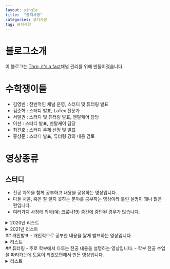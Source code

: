 ```yaml
---
layout: single
title:  "공지사항"
categories: 공지사항
tag: 공지사항
---
```


# 블로그소개
이 블로그는 [Thrn, it's a fact](https://www.youtube.com/c/ThrnitsaFact)채널 관리를 위해 만들어졌습니다.

# 수학쟁이들
- 김영빈 : 전반적인 채널 운영, 스터디 및 튜터링 발표
- 김준혁 : 스터디 발표, LaTex 전문가
- 서일권 : 스터디 및 튜터링 발표, 멘탈케어 담당
- 이선 : 스터디 발표, 멘탈케어 담당
- 최건호 : 스터디 주제 선정 및 발표
- 홍상준 : 스터디 발표, 튜터링 강의 내용 검토

# 영상종류
## 스터디
- 전공 과목을 함께 공부하고 내용을 공유하는 영상입니다.
- 다들 처음, 혹은 잘 알지 못하는 분야를 공부하는 영상이라 틀린 설명이 꽤나 많은 편입니다.
- 여러가지 사정에 의해(예: 코로나19) 중간에 중단된 경우가 많습니다.
<details>
<summary>2020년 리스트</summary>
<div markdown="0">
<ul>
<li><a href="https://www.youtube.com/playlist?list=PLp3amepnpsaL4O6-O7_SHPzNCqueQQ-Jl"> 대수기하</a> 발표자: 김영빈</li>
<li><a href="https://www.youtube.com/playlist?list=PLp3amepnpsaLVf0N-klRhaKMNOqKKKLY-"> 현대대수</a> 발표자: 김영빈,김준혁, 서일권, 최건호</li>
<li><a href="https://www.youtube.com/playlist?list=PLp3amepnpsaLktJpvyAFwdPa3yNXLAXKI"> 실해석</a> 발표자: 이선, 홍상준</li>
<li><a href="https://www.youtube.com/playlist?list=PLp3amepnpsaKU0e8cJhyzNc93Ov6vOLmA"> 미분기하</a> 발표자: 김영빈, 김준혁, 서일권, 이선, 최건호</li>
<li><a href="https://www.youtube.com/playlist?list=PLp3amepnpsaI-JGCg1ak5AraFEH0GaImE"> 호몰로지 대수</a> 발표자: 김영빈, 서일권, 최건호</li>
<li><a href="https://www.youtube.com/playlist?list=PLp3amepnpsaKGZ9hjc25h3vSTSmdbzBbt"> 체론</a> 발표자: 김영빈, 김준혁, 서일권</li>
<li><a href="https://www.youtube.com/playlist?list=PLp3amepnpsaJsqX9FXY6D3gp9YtRet1HV"> 조화해석학</a> 발표자: 홍상준</li>
<li><a href="https://www.youtube.com/playlist?list=PLp3amepnpsaIv8-bXdj91XcpWoQ0FgmQD"> 위상수학 문제풀이</a> 발표자: 김영빈, 김준혁, 김찬영, 서일권, 최건호</li>
</ul>
</div>
</details>
<details>
<summary>2021년 리스트</summary>
<div markdown="1">
<ul>
<li><a href="https://www.youtube.com/playlist?list=PLp3amepnpsaKrhDe1AQK-yiMyQcCSl2tn"> 대수기하</a> 발표자: 김영빈, 김준혁, 서일권, 최건호</li>
<li><a href="https://www.youtube.com/playlist?list=PLp3amepnpsaKY310j1z3QWb7qnNnukDb4"> 양자역학</a> 발표자: 김준혁, 최건호</li>
<li><a href="https://www.youtube.com/playlist?list=PLp3amepnpsaKlYAqCD7iMrNIRExEVRXiN"> 대수기하 문제풀이</a> 발표자: 김영빈, 서일권</li>
<li><a href="https://www.youtube.com/playlist?list=PLp3amepnpsaK3fuNCSeC0mf56KIP5g4fd"> 미분기하 Warner</a> 발표자: 김영빈, 김준혁, 서일권, 최건호, 홍상준</li>
<li><a href="https://www.youtube.com/playlist?list=PLp3amepnpsaJA1LsjHiizjQDY6qoGskA6"> 가환대수 문제풀이</a> 발표자: 김영빈, 김준혁, 서일권, 최건호</li>
<li><a href="https://www.youtube.com/playlist?list=PLp3amepnpsaIPIE7CLMFfHwFcmAl84GTB"> 미분기하 Characteristic Classes</a></li>
</ul>
</div>
</details>
## 개인발표
- 개인적으로 공부한 내용을 짧게 발표하는 영상입니다.
<details>
<summary>리스트</summary>
<div markdown="1">
<ul>
<li><a href="https://youtu.be/kevtgLUFsBU"> Closed Subgroup Theorem</a> 발표자: 최건호</li>
<li><a href="https://youtu.be/nDdl4e_Oct0"> Hilbert's Theorem 90</a> 발표자: 서일권</li>
<li><a href="https://youtu.be/_EbMvR_rlbE"> Krull Topology on Infinite Galois Group</a> 발표자: 서일권</li>
<li><a href="https://youtu.be/5umCyNXTSms"> The Fundamental Theorem of Galois</a> 발표자: 서일권</li>
</ul>
</div>
</details>
## 튜터링
- 주로 학부에서 다루는 전공 내용을 설명하는 영상입니다.
- 학부 전공 수업을 따라가는데 도움이 되었으면해서 만든 영상입니다.
<details>
<summary>리스트</summary>
<div markdown="1">
<ul>
<li><a href="https://www.youtube.com/playlist?list=PLp3amepnpsaJC6vsanb5qFvCyJnwG8dN5"> 위상수학</a> 발표자: 김영빈</li>
<li><a href="https://www.youtube.com/playlist?list=PLp3amepnpsaKfN-ME5ElYTF7S0-AZ9xCm"> 선형대수1</a> 발표자: 김영빈</li>
<li><a href="https://www.youtube.com/playlist?list=PLp3amepnpsaIg6x0eC9GdfR8qzQB6_tWt"> 현대대수1</a> 발표자: 서일권</li>
<li><a href="https://www.youtube.com/playlist?list=PLp3amepnpsaLZSPQGgH8zn1Id3mAEMraZ"> 선형대수2</a> 발표자: 김영빈</li>
<li><a href="https://www.youtube.com/playlist?list=PLp3amepnpsaIIV0G_QCkYiqQHgsPhkzR_"> 해석학</a> 발표자: 김영빈</li>
<li><a href="https://www.youtube.com/playlist?list=PLp3amepnpsaJk3h3fz_RvczNkxB6aZgKM"> Module Theory</a> 발표자: 김영빈</li>
<li><a href="https://www.youtube.com/playlist?list=PLp3amepnpsaL4FwtzkSbFCutS8_zgAgAZ"> 대수적 위상수학</a> 발표자: 김영빈</li>
</ul>
</div>
</details>